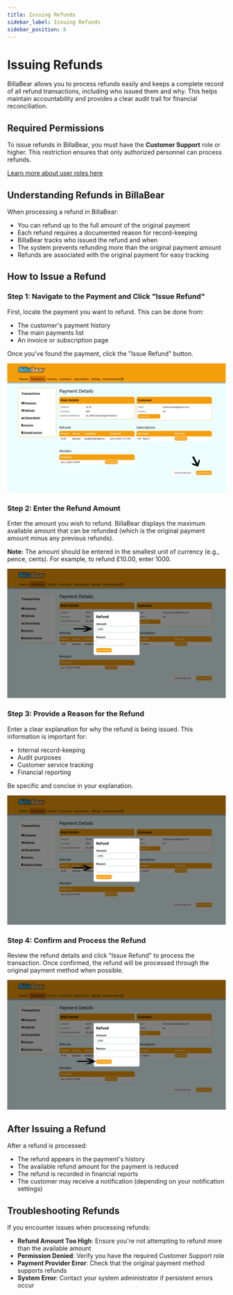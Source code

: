 ```yaml
---
title: Issuing Refunds
sidebar_label: Issuing Refunds
sidebar_position: 6
---
```


# Issuing Refunds

BillaBear allows you to process refunds easily and keeps a complete record of all refund transactions, including who issued them and why. This helps maintain accountability and provides a clear audit trail for financial reconciliation.

## Required Permissions

To issue refunds in BillaBear, you must have the **Customer Support** role or higher. This restriction ensures that only authorized personnel can process refunds.

[Learn more about user roles here](../user_roles/)

## Understanding Refunds in BillaBear

When processing a refund in BillaBear:

* You can refund up to the full amount of the original payment
* Each refund requires a documented reason for record-keeping
* BillaBear tracks who issued the refund and when
* The system prevents refunding more than the original payment amount
* Refunds are associated with the original payment for easy tracking

## How to Issue a Refund

### Step 1: Navigate to the Payment and Click "Issue Refund"

First, locate the payment you want to refund. This can be done from:
* The customer's payment history
* The main payments list
* An invoice or subscription page

Once you've found the payment, click the "Issue Refund" button.

![Click Issue Refund button](./refunds_screenshot/1_click_issue.png)

### Step 2: Enter the Refund Amount

Enter the amount you wish to refund. BillaBear displays the maximum available amount that can be refunded (which is the original payment amount minus any previous refunds).

**Note:** The amount should be entered in the smallest unit of currency (e.g., pence, cents). For example, to refund £10.00, enter 1000.

![Enter refund amount](./refunds_screenshot/2_enter_amount.png)

### Step 3: Provide a Reason for the Refund

Enter a clear explanation for why the refund is being issued. This information is important for:
* Internal record-keeping
* Audit purposes
* Customer service tracking
* Financial reporting

Be specific and concise in your explanation.

![Enter refund reason](./refunds_screenshot/3_enter_reason.png)

### Step 4: Confirm and Process the Refund

Review the refund details and click "Issue Refund" to process the transaction. Once confirmed, the refund will be processed through the original payment method when possible.

![Click Issue Refund to confirm](./refunds_screenshot/4_click_issue.png)

## After Issuing a Refund

After a refund is processed:

* The refund appears in the payment's history
* The available refund amount for the payment is reduced
* The refund is recorded in financial reports
* The customer may receive a notification (depending on your notification settings)

## Troubleshooting Refunds

If you encounter issues when processing refunds:

* **Refund Amount Too High**: Ensure you're not attempting to refund more than the available amount
* **Permission Denied**: Verify you have the required Customer Support role
* **Payment Provider Error**: Check that the original payment method supports refunds
* **System Error**: Contact your system administrator if persistent errors occur